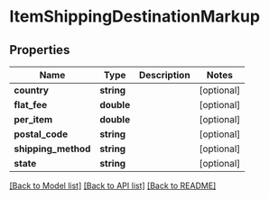 # ItemShippingDestinationMarkup

## Properties
Name | Type | Description | Notes
------------ | ------------- | ------------- | -------------
**country** | **string** |  | [optional] 
**flat_fee** | **double** |  | [optional] 
**per_item** | **double** |  | [optional] 
**postal_code** | **string** |  | [optional] 
**shipping_method** | **string** |  | [optional] 
**state** | **string** |  | [optional] 

[[Back to Model list]](../README.md#documentation-for-models) [[Back to API list]](../README.md#documentation-for-api-endpoints) [[Back to README]](../README.md)


